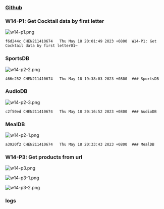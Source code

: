 ### [Github](https://github.com/CHEN211410674/1112-1N-js-demo-211410674.git)

### W14-P1: Get Cocktail data by first letter

![w14-p1.png](https://sgtwgxsjtbibcbrzrfra.supabase.co/storage/v1/object/public/demo-74/w14_74/w14-p1.png)

```
f6d244c CHEN211410674   Thu May 18 20:01:49 2023 +0800  W14-P1: Get Cocktail data by first letter01~
```

### SportsDB

![w14-p2-2.png](https://sgtwgxsjtbibcbrzrfra.supabase.co/storage/v1/object/public/demo-74/w14_74/w14-p2-1.png)

```
466e252 CHEN211410674   Thu May 18 19:38:03 2023 +0800  ### SportsDB
```

### AudioDB

![w14-p2-3.png](https://sgtwgxsjtbibcbrzrfra.supabase.co/storage/v1/object/public/demo-74/w14_74/w14-p2-2.png)

```
c2f50ed CHEN211410674   Thu May 18 20:16:52 2023 +0800  ### AudioDB
```

### MealDB

![w14-p2-1.png](https://sgtwgxsjtbibcbrzrfra.supabase.co/storage/v1/object/public/demo-74/w14_74/w14-p2-3.png)

```
a3920f2 CHEN211410674   Thu May 18 20:33:43 2023 +0800  ### MealDB
```

### W14-P3: Get products from url

![w14-p3.png](https://sgtwgxsjtbibcbrzrfra.supabase.co/storage/v1/object/public/demo-74/w14_74/w14-p3.png)

![w14-p3-1.png]()

![w14-p3-2.png]()

### logs

![]()
